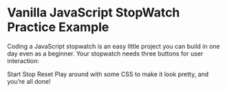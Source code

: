 # Vanilla JavaScript StopWatch Practice Example

Coding a JavaScript stopwatch is an easy little project you can build in one day even as a beginner. Your stopwatch needs three buttons for user interaction:

Start
Stop
Reset
Play around with some CSS to make it look pretty, and you’re all done!
